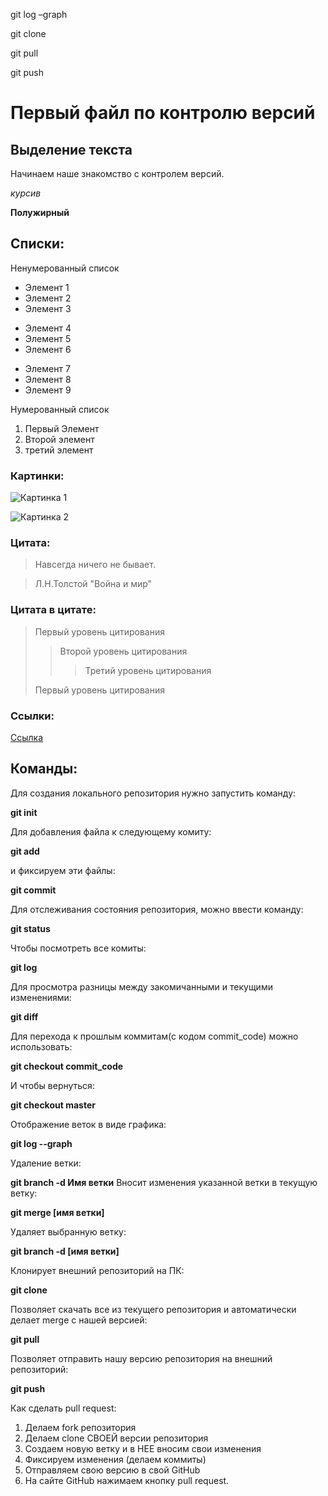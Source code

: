 git log –graph

git clone

git pull

git push

# Первый файл по контролю версий

## Выделение текста

Начинаем наше знакомство с контролем версий.

*курсив*

**Полужирный**

## Списки:

Ненумерованный список

* Элемент 1
* Элемент 2
* Элемент 3
+ Элемент 4
+ Элемент 5
+ Элемент 6
- Элемент 7
- Элемент 8
- Элемент 9

Нумерованный список

1. Первый Элемент 
2. Второй элемент
3. третий элемент

### Картинки:

![Картинка 1](img1.jpg)

![Картинка 2](img2.jpg)

### Цитата:

>Навсегда ничего не бывает.

>Л.Н.Толстой "Война и мир"

### Цитата в цитате:

> Первый уровень цитирования
>> Второй уровень цитирования
>>> Третий уровень цитирования
>
>Первый уровень цитирования

### Ссылки:

[Ссылка](http://github.com/ "Переход на Github")

## Команды:

Для создания локального репозитория нужно запустить команду:

**git init**

Для добавления файла к следующему комиту: 

**git add**

и фиксируем эти файлы: 

**git commit**

Для отслеживания состояния репозитория, можно ввести команду:

**git status**

Чтобы посмотреть все комиты: 

**git log**

Для просмотра разницы между закомичанными и текущими изменениями: 

**git diff**

Для перехода к прошлым коммитам(с кодом commit_code) можно использовать:

**git checkout commit_code**

И чтобы вернуться:

**git checkout master**

Отображение веток в виде графика:

**git log --graph**

Удаление ветки:

**git branch -d Имя ветки**
Вносит изменения указанной ветки в текущую ветку:

**git merge [имя ветки]**

Удаляет выбранную ветку:

**git branch -d [имя ветки]**

Клонирует внешний репозиторий на ПК:

**git clone**

Позволяет скачать все из текущего репозитория и автоматически
делает merge с нашей версией:

**git pull**

Позволяет отправить нашу версию репозитория на внешний
репозиторий:

**git push**

Как сделать pull request:

1. Делаем fork репозитория
2. Делаем clone СВОЕЙ версии репозитория
3. Создаем новую ветку и в НЕЕ вносим свои изменения
4. Фиксируем изменения (делаем коммиты)
5. Отправляем свою версию в свой GitHub
6. На сайте GitHub нажимаем кнопку pull request.